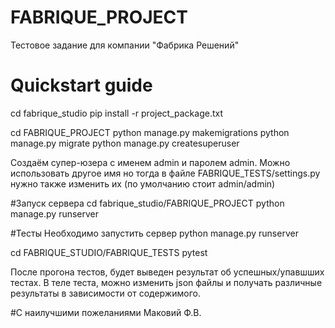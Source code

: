 # FABRIQUE_PROJECT
Тестовое задание для компании "Фабрика Решений"

# Quickstart guide
cd fabrique_studio
pip install -r project_package.txt

cd FABRIQUE_PROJECT
python manage.py makemigrations
python manage.py migrate
python manage.py createsuperuser

Создаём супер-юзера с именем admin и паролем admin. 
Можно использовать другое имя но тогда в файле FABRIQUE_TESTS/settings.py нужно также изменить их 
(по умолчанию стоит admin/admin)

#Запуск сервера
cd fabrique_studio/FABRIQUE_PROJECT
python manage.py runserver


#Тесты
Необходимо запустить сервер python manage.py runserver

cd FABRIQUE_STUDIO/FABRIQUE_TESTS
pytest

После прогона тестов, будет выведен результат об успешных/упавшших тестах. В теле теста, можно изменить json файлы
и получать различные результаты в зависимости от содержимого. 


#С наилучшими пожеланиями Маковий Ф.В.
